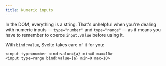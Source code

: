 ```yaml
---
title: Numeric inputs
---
```


In the DOM, everything is a string. That's unhelpful when you're dealing with numeric inputs — `type="number"` and `type="range"` — as it means you have to remember to coerce `input.value` before using it.

With `bind:value`, Svelte takes care of it for you:

```svelte
<input type=number bind:value={a} min=0 max=10>
<input type=range bind:value={a} min=0 max=10>
```
